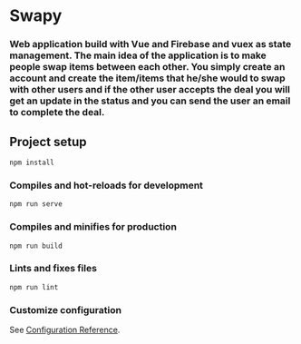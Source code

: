 # Swapy


###  Web application build with Vue and Firebase and vuex as state management. The main idea of the application is to make people swap items between each other. You simply create an account and create the item/items that he/she would to swap with other users and if the other user accepts the deal you will get an update in the status and you can send the user an email to complete the deal.  
## Project setup
```
npm install
```

### Compiles and hot-reloads for development
```
npm run serve
```

### Compiles and minifies for production
```
npm run build
```

### Lints and fixes files
```
npm run lint
```

### Customize configuration
See [Configuration Reference](https://cli.vuejs.org/config/).
